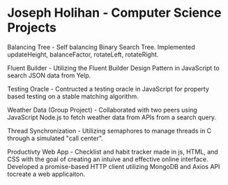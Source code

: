 # Joseph Holihan - Computer Science Projects
Balancing Tree - Self balancing Binary Search Tree. Implemented updateHeight, balanceFactor, rotateLeft, rotateRight. 

Fluent Builder - Utilizing the Fluent Builder Design Pattern in JavaScript to search JSON data from Yelp.

Testing Oracle - Contructed a testing oracle in JavaScript for property based testing on a stable matching algorithm. 

Weather Data (Group Project) - Collaborated with two peers using JavaScript Node.js to fetch weather data from APIs from a search query. 

Thread Synchronization - Utilizing semaphores to manage threads in C through a simulated "call center".

Productivty Web App - Checklist and habit tracker made in js, HTML, and CSS with the goal of creating an intuive and effective online interface. 
    Developed a promise-based HTTP client utilizing MongoDB and Axios API tocreate a web applicaiton.
